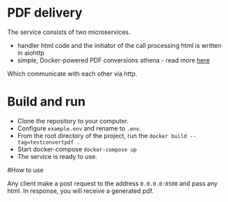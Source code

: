  # PDF delivery

The service consists of two microservices.
 - handler html code and the initiator of the call processing html is written
  in aiohttp
 - simple, Docker-powered PDF conversions athena - read more [here](https://github.com/arachnys/athenapdf)
 
 Which communicate with each other via http.

# Build and run

- Clone the repository to your computer.
- Configure `example.env` and rename to `.env`.
- From the root directory of the project, run the `docker build --tag=testconvertpdf .`
- Start docker-compose `docker-compose up`
- The service is ready to use.

#How to use

Any client make a post request to the address `0.0.0.0:8500` and pass any html.
In response, you will receive a generated pdf.

